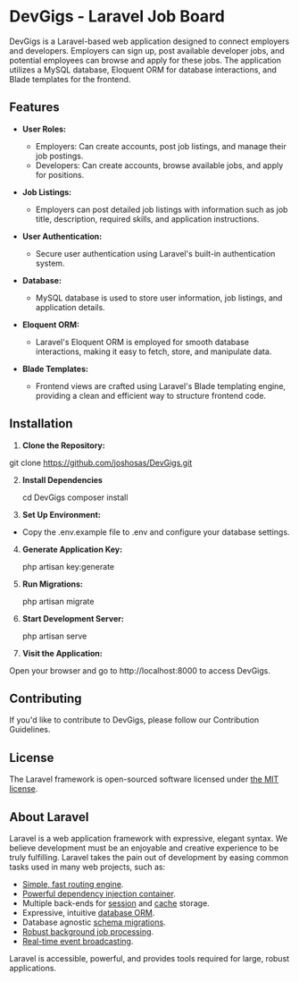 # DevGigs - Laravel Job Board

DevGigs is a Laravel-based web application designed to connect employers and developers. Employers can sign up, post available developer jobs, and potential employees can browse and apply for these jobs. The application utilizes a MySQL database, Eloquent ORM for database interactions, and Blade templates for the frontend.

## Features

-   **User Roles:**

    -   Employers: Can create accounts, post job listings, and manage their job postings.
    -   Developers: Can create accounts, browse available jobs, and apply for positions.

-   **Job Listings:**

    -   Employers can post detailed job listings with information such as job title, description, required skills, and application instructions.

-   **User Authentication:**

    -   Secure user authentication using Laravel's built-in authentication system.

-   **Database:**

    -   MySQL database is used to store user information, job listings, and application details.

-   **Eloquent ORM:**

    -   Laravel's Eloquent ORM is employed for smooth database interactions, making it easy to fetch, store, and manipulate data.

-   **Blade Templates:**
    -   Frontend views are crafted using Laravel's Blade templating engine, providing a clean and efficient way to structure frontend code.

## Installation

1.  **Clone the Repository:**

git clone https://github.com/joshosas/DevGigs.git

2. **Install Dependencies**

    cd DevGigs
    composer install

3. **Set Up Environment:**

-   Copy the .env.example file to .env and configure your database settings.

4. **Generate Application Key:**

    php artisan key:generate

5. **Run Migrations:**

    php artisan migrate

6. **Start Development Server:**

    php artisan serve

7. **Visit the Application:**

Open your browser and go to http://localhost:8000 to access DevGigs.

## Contributing

If you'd like to contribute to DevGigs, please follow our Contribution Guidelines.

## License

The Laravel framework is open-sourced software licensed under [the MIT license](https://opensource.org/licenses/MIT).

## About Laravel

Laravel is a web application framework with expressive, elegant syntax. We believe development must be an enjoyable and creative experience to be truly fulfilling. Laravel takes the pain out of development by easing common tasks used in many web projects, such as:

-   [Simple, fast routing engine](https://laravel.com/docs/routing).
-   [Powerful dependency injection container](https://laravel.com/docs/container).
-   Multiple back-ends for [session](https://laravel.com/docs/session) and [cache](https://laravel.com/docs/cache) storage.
-   Expressive, intuitive [database ORM](https://laravel.com/docs/eloquent).
-   Database agnostic [schema migrations](https://laravel.com/docs/migrations).
-   [Robust background job processing](https://laravel.com/docs/queues).
-   [Real-time event broadcasting](https://laravel.com/docs/broadcasting).

Laravel is accessible, powerful, and provides tools required for large, robust applications.
